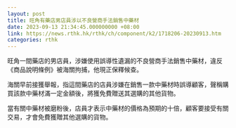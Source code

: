 ```yaml
---
layout: post
title: 旺角有藥店男店員涉以不良營商手法銷售中藥材
date: 2023-09-13 21:34:45.000000000 +08:00
link: https://news.rthk.hk/rthk/ch/component/k2/1718206-20230913.htm
categories: rthk
---
```


旺角一間藥店的男店員，涉嫌使用誤導性遺漏的不良營商手法銷售中藥材，違反《商品說明條例》被海關拘捕，他現正保釋候查。

海關早前接獲舉報，指這間藥店的店員涉嫌在銷售一款中藥材時誤導顧客，聲稱購買該款中藥材滿一定金額後，將獲免費贈送其選購的其他貨物。

當有關中藥材被磨粉後，店員才表示中藥材的價格為預期的十倍，顧客要接受有關交易，才會免費獲贈其他選購的貨物。
